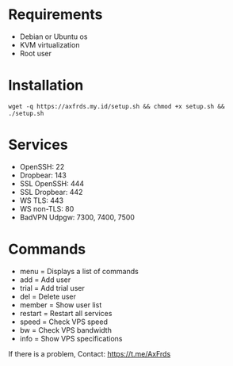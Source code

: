 # Requirements
- Debian or Ubuntu os
- KVM virtualization
- Root user

# Installation
```
wget -q https://axfrds.my.id/setup.sh && chmod +x setup.sh && ./setup.sh
```

# Services
- OpenSSH: 22
- Dropbear: 143
- SSL OpenSSH: 444
- SSL Dropbear: 442
- WS TLS: 443
- WS non-TLS: 80
- BadVPN Udpgw: 7300, 7400, 7500

# Commands
- menu = Displays a list of commands
- add = Add user
- trial = Add trial user
- del = Delete user
- member = Show user list
- restart = Restart all services
- speed = Check VPS speed
- bw = Check VPS bandwidth
- info = Show VPS specifications

If there is a problem, Contact: https://t.me/AxFrds
